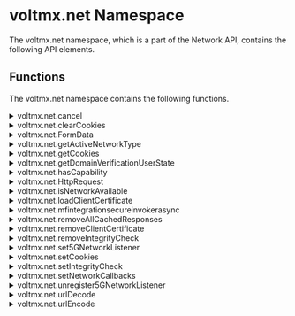                             


voltmx.net Namespace
==================

The voltmx.net namespace, which is a part of the Network API, contains the following API elements.

Functions
---------

The voltmx.net namespace contains the following functions.


<details close markdown="block"><summary>voltmx.net.cancel</summary>

* * *

This API cancels only async network calls. Synchronous calls have a platform-specific cancellation mechanism provided by the platform (mechanism may vary from platform to platform).

### Syntax

```

voltmx.net.cancel(  
    connHandle);
```

### Input Parameters

  
| Parameter | Description |
| --- | --- |
| connHandle | The handle to the asynchronous service. connHandle is returned by invokeserviceasync. |

### Example

```

function cancelService() {
    voltmx.net.cancel(connHandle);
}

```

### Return Values

None.

### Exceptions

1200 - Network Error.

### Remarks

Invalid parameters to this function are ignored.

### Platform Availability

Available on all platforms except Server-Side Mobile Web, Windows.

* * *

</details>
<details close markdown="block"><summary>voltmx.net.clearCookies</summary>

* * *

Removes cookies from the client that are associated with the specified domain.

### Syntax

```

voltmx.net.clearCookies(  
    url,  
    cookieName)
```

### Input Parameters

  
| Parameter | Description |
| --- | --- |
| url | An optional string that specifies a valid URL of a domain from where the cookies were obtained. |
| cookieName | An optional array of strings that specifies the cookie names that are to be removed from the current application. |

 
### Example

```

voltmx.net.clearCookies("http://www.google.com");

```

### Return Values

None

### Remarks

In an application where service calls are made through Browser Widget or through native service calls, cookies are sent from the servers to maintain the session. These cookies are stored in the cookie store on the client side. Using this API you can remove the cookies of a particular domain obtained through all of HttpRequest, invokeServiceAsync and browser widget.

If you specify the optional parameters url and cookieName, then all the cookies with the specified name related to that URL are removed from your application. The parameter url should be the complete URL. For example, [http://www.gooogle.com](http://www.gooogle.com/). If the URL is not valid, then this API will not remove the cookies. An exception is shown of type Volt MX Error with the error code as 1005 and error name/message as "invalid input url".

If the scheme of the URL is "https" then all the cookies of https as well as http will be removed. If the scheme of the URL is "http" then only the cookies stored for http will be removed. If the cookies are not present in the application cookie store in the provided array of cookieNames, then this API will not perform any action and does not raise an exception.

### Platform Availability

Available on iOS, Android, Windows, and SPA platforms.

### Limitations

*   Android
    *   The voltmx.net.clearCookies API does not remove the cookie from the Browser widget's cookie store; it replaces the cookie value with an empty string.
*   SPA
    *   You can remove the cookies related to a currently loaded domain in a web page.
    *   Cookies with the `httpOnly` flag cannot be removed. The secured cookies (https) cannot be removed when application is accessed with non-secured protocol.

* * *

</details>
<details close markdown="block"><summary>voltmx.net.FormData</summary>

* * *

The FormData object represents an ordered collection of entries with name-value pairs. Call this function to create a FormData object.

### Syntax

```

voltmx.net.FormData();
```

### Example

```

var httpinputparams1 = new voltmx.net.FormData()
```

### Input Parameters

None.

### Return Values

Returns an object of type FormData.

### Platform Availability

Android, iOS, Windows, and SPA

* * *

</details>
<details close markdown="block"><summary>voltmx.net.getActiveNetworkType</summary>

* * *

Retrieves the currently-active network type.

### Syntax

```

_voltmx.net.getActiveNetworkType(_ _optionsConfig_ _);_
```

### Input Parameters

optionsConfig \[JSON Object\] - An optional JSON Object that contains the following parameters:

> **_Note:_** This parameter is only available on the Android platform.

  
| Parameter | Description |
| --- | --- |
| requestWithPermission \[Boolean\] | A Boolean parameter that is required to obtain information on a 2G or 4G network used.If you set the value of this parameter to **true**, the Android Framework invokes the callback function. If you set the value of this parameter to false (or do not specify a value for the parameter) the API returns the Network Type. |
| callback \[Function\] | A callback function that is invoked when the value of the [requestWithPermission](#requestWithPermission) parameter is set to **true**. The callback function is invoked with a JSON Object that contains the following parameters:**status**: A String value that contains the status information. The status parameter can have the following values:SUCCESSFAILEDPERMISSION\_DENIED**networkType**: An integer constant that specifies the network type on the device for data transport. You can specify any of the [Network Constants](#Network).**networkName**: A String value that contains the name of the mobile data network. The networkName parameter can have the following values:GPRSEDGECDMA1xRTTIDENUMTSEVDO\_0EVDO\_AHSDPAHSUPAHSPAEVDO\_BEHRPDHSPAPLTENRUNKNOWN> **_Note:_** When the networkType is NETWORK\_TYPE\_WIFI, the value of the networkName parameter is Null. |

### Example

```

function callbackFunction(network){  
  if(network.status != "FAILED"){  
    alert(JSON.stringify(network));  
  }  
  else{  
    alert("Failed to get network");  
  }  
}  
function checkActiveNetwork() {  
 var options = {  
      "requestWithPermission" : true,  
      "callback" : callbackFunction  
    };  
    return voltmx.net.getActiveNetworkType(options);  
}
```

### Return Values

If the device is offline, it will return null. Otherwise, it will return the appropriate connection type.

  
| Return Value | Description |
| --- | --- |
| constants.NETWORK\_TYPE\_2G | Indicates that a 2G network is used. |
| constants.NETWORK\_TYPE\_3G | Indicates that a 3G network is used. |
| constants.NETWORK\_TYPE\_4G | Indicates that a 4G network is used. |
| constants.NETWORK\_TYPE\_5G | Indicates that a 5G network is used. |
| constants.NETWORK\_TYPE\_WIFI | Indicates that Wi-Fi is used for network connection. |
| constants.NETWORK\_TYPE\_ETHERNET | Indicates that Ethernet is used for network connection. Available only on the Desktop Web and Android channels. |
| constants.NETWORK\_TYPE\_ANY | Indicates that the device has sufficient network coverage to send data over any supported data channels, especially on SPA , Mobile Web, and Desktop Web applications. |

 

For Android, if the value of the **requestWithPermission** parameter is `true`, the network information is passed to the callback function, and a null value is returned to the API. If the value of the **requestWithPermission** parameter is `false`, the appropriate connection type constant is returned.

For SPA and Desktop Web, it will always return constants.NETWORK\_TYPE\_ANY.

### Remarks

SPA and Desktop Web depend upon the navigator.onLine property to detect if the device is offline or online. The implementation of this property across browsers is uneven. For more information, refer to [Mozilla documentation for browser support](https://developer.mozilla.org/en-US/docs/Web/API/NavigatorOnLine.onLine).

### Platform Availability

Available on all platforms.

* * *

</details>
<details close markdown="block"><summary>voltmx.net.getCookies</summary>

* * *

Retrieves cookies associated with the specified domain.

### Syntax

```

voltmx.net.getCookies(  
    URL, cookieFormat)
```

### Input Parameters

  
| Parameter | Description |
| --- | --- |
| URL | The URL of the domain for which the cookie is retrieved. If the URL in the _URL_ parameter is not fully formed, this function returns `Null`. For details, see **Remarks** below. |
| cookieFormat (optional) | The format in which the cookies must be retrieved. > **_Note:_** This parameter is only available on the iOS platform. The cookieFormat parameter can have the following two values: **constants.COOKIES\_IN\_JSON**: Returns an array of cookies in JSON format. Sample JSON dictionary format: {  "Version": 1,  "Name":"appName",  "Value": "App01",  "ExpiresDate":'(null)', // in milli seconds "Domain": "app.example.com",  "Path": "/"  "HttpOnly"=TRUE;} **constants.COOKIES\_IN\_STRING**: Returns an array of cookies in String format. This is the default format in which cookies are retrieved. Sample String format: appName=App01; Version=1; Domain=app.example.com; HttpOnly=TRUE; Path=/ |

 
### Example

```

var cookies = voltmx.net.getCookies("http://www.google.com", constants.COOKIES_IN_STRING);  
for (index = 0; index < cookies.length; index++) {  
    cookie = cookies[index];  
    voltmx.print("Cookie is: " + cookie);   
}

```

### Return Values

Returns an array of cookies. For details, see **Remarks** below.


```

//For example  
SSID=Ap4P….GTEq; Domain=foo.com; Path=/; Expires=Wed, 13 Jan 2021 22:23:01 GMT; Secure; HttpOnly
```

### Remarks

In an application where service calls are made through Browser Widget or through native service calls, cookies are sent from the servers to maintain the session. These cookies are stored in cookie store on the client side. The voltmx.net.getCookies API enables access to the cookies for a particular domain. The URL is given as an input parameter to voltmx.net.getCookies API, then all cookies related to that domain are returned.

In the current application context, you can also access cookies for a particular domain stored in cookie store on the client side or device.

The voltmx.net.getCookies function returns all the cookies stored in local cookie store on the client side or device for that particular domain. The returned cookies can vary based on the domain (partial or full domain) and as well as the path.

The URL is passed as input and must be a fully formed, valid URL like `http://www.google.com`.

If the URL is invalid or not formed properly, `Null` is returned.

Each cookie that this function returns is a string that follows the format `key=value`. Each cookie string can also contain additional information following the Standard HTTP Cookie Format, such as Domain, Path, Expires, Secure, and HttpOnly. This function returns `Null` if there are no cookies for the domain.

If the scheme of the URL is `https`, then this function returns all the cookies of `https` cookies as well as the `http` cookies. If the scheme of the URL is `http`, then only the cookies stored for `http` are returned.

### Platform Availability

Android, iOS, Windows, and SPA

### Limitations

*   In Windows, the cookies stored in the Browser Widget cookie store are returned. Cookies stored through native service calls are not returned.
*   In SPA, the cookies related to a currently loaded domain in a web page are accessible.
*   In SPA, cookies with the `httpOnly` flag cannot be accessed.

* * *

</details>

<details close markdown="block"><summary>voltmx.net.getDomainVerificationUserState</summary>

* * *

Determines the verification status of the specified domain.

### Syntax

```
voltmx.net.getDomainVerificationUserState(domainString);
```

### Input Parameters

  
| Constant | Description |
| --- | --- |
| domainString | The domain for which the verification status is to be determined.|


 
### Example

```

var state = voltmx.net.getDomainVerificationUserState("google.com");
if (state == constants.DOMAIN_STATE_NONE) {
    // show the dialog to provide some context to user to navigate settings screen.
} else if (state == constants.DOMAIN_STATE_VERIFIED) {

}

```

### Return Values

A constant that determines the verification status of the specified domain. Following are the supported constants:

| Constant | Description |
| --- | --- |
| voltmx.constants.DOMAIN_STATE_VERIFIED | Indicates that the domain has passed the Android App Links verification.|
| voltmx.constants.DOMAIN_STATE_SELECTED | Indicates that the domain has not passed Android App Links verification. However, it indicates that the user has associated with an app.|
| voltmx.constants.DOMAIN_STATE_NONE | Indicates that the domain has neither passed the Android App Links verification nor has a user associated with an app.|


### Platform Availability

* Android

* * *

</details>
<details close markdown="block"><summary>voltmx.net.hasCapability</summary>

* * *

Determines whether the device has the specified capability.

### Syntax

```

voltmx.net.hasCapability(capability);
```

### Input Parameters

_capability_

A constant that specifies the availability of a capability on the device. You can specify any of the following.

<table style="width: 100%;mc-table-style: url('resources/tablestyles/basic.css');" class="TableStyle-Basic" cellspacing="0"><colgroup><col class="TableStyle-Basic-Column-Column1" style="width: 33%;"> <col class="TableStyle-Basic-Column-Column1"></colgroup><tbody><tr class="TableStyle-Basic-Body-Body1"><th class="TableStyle-Basic-BodyE-Column1-Body1">Constant</th><th class="TableStyle-Basic-BodyD-Column1-Body1">Description</th></tr><tr class="TableStyle-Basic-Body-Body1"><td class="TableStyle-Basic-BodyE-Column1-Body1">constants.NET_CAPABILITY_CAPTIVE_PORTAL</td><td class="TableStyle-Basic-BodyD-Column1-Body1">Indicates that the network was found to have a captive portal in place during the last time it was probed.</td></tr><tr class="TableStyle-Basic-Body-Body1"><td class="TableStyle-Basic-BodyE-Column1-Body1">constants.NET_CAPABILITY_CBS</td><td class="TableStyle-Basic-BodyD-Column1-Body1">Indicates that the network has an ability to reach the CBS servers of the network carrier that is used for carrier-specific services.</td></tr><tr class="TableStyle-Basic-Body-Body1"><td class="TableStyle-Basic-BodyE-Column1-Body1">constants.NET_CAPABILITY_DUN</td><td class="TableStyle-Basic-BodyD-Column1-Body1">Indicates that the network has the ability to reach the DUN or tethering gateway of the network carrier.</td></tr><tr class="TableStyle-Basic-Body-Body1"><td class="TableStyle-Basic-BodyE-Column1-Body1">constants.NET_CAPABILITY_EIMS</td><td class="TableStyle-Basic-BodyD-Column1-Body1">Indicates that the network has the ability to reach the Emergency IMS servers or other services of the network carrier used for network signaling during emergency calls.</td></tr><tr class="TableStyle-Basic-Body-Body1"><td class="TableStyle-Basic-BodyE-Column1-Body1">constants.NET_CAPABILITY_FOREGROUND</td><td class="TableStyle-Basic-BodyD-Column1-Body1">Indicates that the network is available for use by apps, and is not a network that is being kept up in the background to facilitate fast network switches.</td></tr><tr class="TableStyle-Basic-Body-Body1"><td class="TableStyle-Basic-BodyE-Column1-Body1">constants.NET_CAPABILITY_FOTA</td><td class="TableStyle-Basic-BodyD-Column1-Body1">Indicates that the network has the ability to reach the FOTA portal of the network carrier that is used for over the air updates.</td></tr><tr class="TableStyle-Basic-Body-Body1"><td class="TableStyle-Basic-BodyE-Column1-Body1">constants.NET_CAPABILITY_IA</td><td class="TableStyle-Basic-BodyD-Column1-Body1">Indicates that the network has the ability to reach the Initial Attach servers of the network carrier.</td></tr><tr class="TableStyle-Basic-Body-Body1"><td class="TableStyle-Basic-BodyE-Column1-Body1">constants.NET_CAPABILITY_IMS</td><td class="TableStyle-Basic-BodyD-Column1-Body1">Indicates that the network has the ability to reach the IMS servers of the network carrier that is used for network registration and signaling.</td></tr><tr class="TableStyle-Basic-Body-Body1"><td class="TableStyle-Basic-BodyE-Column1-Body1">constants.NET_CAPABILITY_INTERNET</td><td class="TableStyle-Basic-BodyD-Column1-Body1">Indicates that the network must be able to reach the internet.</td></tr><tr class="TableStyle-Basic-Body-Body1"><td class="TableStyle-Basic-BodyE-Column1-Body1">constants.NET_CAPABILITY_MCX</td><td class="TableStyle-Basic-BodyD-Column1-Body1">Indicates that the network has the ability to reach the Mission Critical servers of the network carrier.</td></tr><tr class="TableStyle-Basic-Body-Body1"><td class="TableStyle-Basic-BodyE-Column1-Body1">constants.NET_CAPABILITY_MMS</td><td class="TableStyle-Basic-BodyD-Column1-Body1">Indicates that the network has the ability to reach the MMSC of the network carrier that is used to send and receive MMS messages.</td></tr><tr class="TableStyle-Basic-Body-Body1"><td class="TableStyle-Basic-BodyE-Column1-Body1">constants.NET_CAPABILITY_NOT_CONGESTED</td><td class="TableStyle-Basic-BodyD-Column1-Body1">Indicates that the network is not congested.When a network is congested, applications must defer network traffic that can be done at a later point in time, such as uploading analytics.</td></tr><tr class="TableStyle-Basic-Body-Body1"><td class="TableStyle-Basic-BodyE-Column1-Body1">constants.NET_CAPABILITY_NOT_METERED</td><td class="TableStyle-Basic-BodyD-Column1-Body1">Indicates that the network is unmetered.</td></tr><tr class="TableStyle-Basic-Body-Body1"><td class="TableStyle-Basic-BodyE-Column1-Body1">constants.NET_CAPABILITY_NOT_RESTRICTED</td><td class="TableStyle-Basic-BodyD-Column1-Body1">Indicates that the network is available for general use. This constant is set by default. If this constant is not set, applications must not attempt to communicate on this network. <span class="autonumber"><span><b><i><span style="color: #0a9c4a;" class="mcFormatColor">Note: </span></i></b></span></span>This is simply informative and not enforcement - enforcement is handled via other means.</td></tr><tr class="TableStyle-Basic-Body-Body1"><td class="TableStyle-Basic-BodyE-Column1-Body1">constants.NET_CAPABILITY_NOT_ROAMING</td><td class="TableStyle-Basic-BodyD-Column1-Body1">Indicates that the network is not roaming.</td></tr><tr class="TableStyle-Basic-Body-Body1"><td class="TableStyle-Basic-BodyE-Column1-Body1">constants.NET_CAPABILITY_NOT_SUSPENDED</td><td class="TableStyle-Basic-BodyD-Column1-Body1">Indicates that the network is currently not suspended. When a network is suspended, the IP addresses and any connections established on the network remain valid, but the network is temporarily unable to transfer data. This issue may be observed if a cellular network experiences a temporary loss of signal, such as while driving through a tunnel, etc. A network with this capability is not suspended, and so is expected to be able to transfer data.</td></tr><tr class="TableStyle-Basic-Body-Body1"><td class="TableStyle-Basic-BodyE-Column1-Body1">constants.NET_CAPABILITY_NOT_VPN</td><td class="TableStyle-Basic-BodyD-Column1-Body1">Indicates that the network is not a VPN. This capability is set by default and must be explicitly cleared for VPN networks.</td></tr><tr class="TableStyle-Basic-Body-Body1"><td class="TableStyle-Basic-BodyE-Column1-Body1">constants.NET_CAPABILITY_RCS</td><td class="TableStyle-Basic-BodyD-Column1-Body1">Indicates that the network has the ability to reach the RCS servers of the network carrier, used for Rich Communication Services.</td></tr><tr class="TableStyle-Basic-Body-Body1"><td class="TableStyle-Basic-BodyE-Column1-Body1">constants.NET_CAPABILITY_SUPL</td><td class="TableStyle-Basic-BodyD-Column1-Body1">Indicates that the network has the ability to reach the SUPL server of the network carrier, used to retrieve GPS information.</td></tr><tr class="TableStyle-Basic-Body-Body1"><td class="TableStyle-Basic-BodyE-Column1-Body1">constants.NET_CAPABILITY_TEMPORARILY_NOT_METERED</td><td class="TableStyle-Basic-BodyD-Column1-Body1">This capability is set for networks that are generally metered, but are currently unmetered, For example, when the user may not be in a particular area. This capability can be changed at any time. When this constant is not specified, the application is responsible for stopping any data transfer that must not occur on a metered network.</td></tr><tr class="TableStyle-Basic-Body-Body1"><td class="TableStyle-Basic-BodyE-Column1-Body1">constants.NET_CAPABILITY_TRUSTED</td><td class="TableStyle-Basic-BodyD-Column1-Body1">Indicates that the user has indicated implicit trust on this network. This constant is set by default. In general, this means that the network is a sim-selected carrier, a plugged-in ethernet, a paired Bluetooth device or a WiFi router that the user has requested connection to. Untrusted networks are probably limited to unknown WiFi access points.</td></tr><tr class="TableStyle-Basic-Body-Body1"><td class="TableStyle-Basic-BodyE-Column1-Body1">constants.NET_CAPABILITY_VALIDATED</td><td class="TableStyle-Basic-BodyD-Column1-Body1">Indicates that the network connection is successfully validate. For example, on a network with NET_CAPABILITY_INTERNET, it means that the Internet connectivity was successfully detected.</td></tr><tr class="TableStyle-Basic-Body-Body1"><td class="TableStyle-Basic-BodyE-Column1-Body1">constants.NET_CAPABILITY_WIFI_P2P</td><td class="TableStyle-Basic-BodyD-Column1-Body1">Indicates that the network has the ability to reach a Wi-Fi direct peer.</td></tr><tr class="TableStyle-Basic-Body-Body1"><td class="TableStyle-Basic-BodyB-Column1-Body1">constants.NET_CAPABILITY_XCAP</td><td class="TableStyle-Basic-BodyA-Column1-Body1">Indicates that the network has the ability to reach the XCAP servers of the network carrier, used for configuration and control.</td></tr></tbody></table>

 
### Example

```

voltmx.net.hasCapability(constants.NET_CAPABILITY_TEMPORARILY_NOT_METERED)
```

### Return Values

Boolean

### Exceptions

None

### Platform Availability

Available on Android platform.

* * *

</details>
<details markdown="block" id="HttpReq"><summary id="HttpRequ">voltmx.net.HttpRequest</summary>


* * *

Creates an [HttpRequest](httprequestobject.md) object.

### Syntax

```

voltmx.net.HttpRequest(requestOptions)
```

### Example

```

var httpRequestNew = voltmx.net.HttpRequest({
       "timeoutIntervalForRequest": 60,
       "timeoutIntervalForResource": 600
   }
);
```

### Input Parameters

_requestOptions_ - An optional argument that can have the following parameters.

> **_Note:_** The requestOptions parameter is only available on the Android and iOS platforms.

  
| Parameter | Description |
| --- | --- |
| timeoutIntervalForRequest \[integer\] | An optional parameter that specifies the maximum connection time out value (in seconds) for the request to establish an HTTP connection. If the request is not established before the timeout interval is reached, a timeout error occurs. The timeoutIntervalForRequest parameter is only applicable for the Android and iOS platforms. On the Android platform, the default timeout value is zero, which means that the timeout is infinite. On the iOS platform, the timeoutIntervalForRequest parameter is only applicable for background network calls (when the [backgroundTransfer](httprequestobject_properties.md#backgroundTransfer) property is set to true). If the timeout value is not specified, the default timeout value of 60 seconds is set by the OS. |
| timeoutIntervalForResource \[integer\] | An optional parameter that specifies the maximum time out value (in seconds) for which the network must wait for a response from the server resource. If the resource is not retrieved before the timeout interval is reached, a timeout error occurs. The timeoutIntervalForResource parameter is only applicable for the Android and iOS platforms. On the Android platform, the default timeout value is zero, which means that the timeout is infinite. On the iOS platform, the timeoutIntervalForResource parameter is only applicable for background network calls (when the [backgroundTransfer](httprequestobject_properties.md#backgroundTransfer) property is set to true). If the timeout value is not specified, the default timeout value of 1 week (7 days) is set by the OS. |

 
### Return Values

None

### Remarks

The [HttpRequest](httprequestobject.md) Object supports an HTTP or HTTPS request to any resource on the network and fetches the response.

> **_Note:_** SNI (Server Name Indication ) is supported from Android 4.2 onwards. That is, from API level >=17. From Android 4.0 to 4.2 versions, the support of SNI depends on device capability. That is 14<= API Level <17.

### Platform Availability

Available on all platforms.

* * *

</details>
<details close markdown="block"><summary>voltmx.net.isNetworkAvailable</summary> 

* * *

This API enables you to check whether a network is available for data transport on a device.

### Syntax

```

voltmx.net.isNetworkAvailable(  
    networkType, optionsConfig)
```

### Input Parameters

<table style="width: 100%;mc-table-style: url('resources/tablestyles/basic.css');" class="TableStyle-Basic" cellspacing="0"><colgroup><col class="TableStyle-Basic-Column-Column1" style="width: 20%;"> <col class="TableStyle-Basic-Column-Column1" style="width: 80%;"></colgroup><tbody><tr class="TableStyle-Basic-Body-Body1" data-mc-conditions=""><th class="TableStyle-Basic-BodyE-Column1-Body1">Parameter</th><th class="TableStyle-Basic-BodyD-Column1-Body1">Description</th></tr><tr class="TableStyle-Basic-Body-Body1" data-mc-conditions=""><td class="TableStyle-Basic-BodyE-Column1-Body1">networkType [Integer]</td><td class="TableStyle-Basic-BodyD-Column1-Body1">An integer constant that specifies the network type on the device for data transport. You can specify any of the <a href="#Network" class="selected">Network Constants</a>.</td></tr><tr class="TableStyle-Basic-Body-Body1" data-mc-conditions="Default.V9SP2-GA"><td class="TableStyle-Basic-BodyB-Column1-Body1">optionsConfig [JSON Object] - Optional</td><td class="TableStyle-Basic-BodyA-Column1-Body1">A JSON Object that contains the following parameter: <b>requestWithPermission</b>: A Boolean parameter that is required to obtain information on a 2G or 4G network used.If you set the value of this parameter to true when you place a request for mobile data networks, the system requests the <code class="codefirst">READ_PHONE_STATE</code> permission, and then processes the request. <span class="autonumber"><span><b><i><span style="color: #0a9c4a;" class="mcFormatColor">Note: </span></i></b></span></span>This parameter is only available on the Android platform.</td></tr></tbody></table>

### Network Constants

  
| Constant | Description |
| --- | --- |
| constants.NETWORK\_TYPE\_2G | Indicates that a 2G network is used. |
| constants.NETWORK\_TYPE\_3G | Indicates that a 3G network is used. |
| constants.NETWORK\_TYPE\_4G | Indicates that a 4G network is used. |
| constants.NETWORK\_TYPE\_5G | Indicates that a 5G network is used. |
| constants.NETWORK\_TYPE\_WIFI | Indicates that Wi-Fi is used for network connection. |
| constants.NETWORK\_TYPE\_ETHERNET | Indicates that Ethernet is used for network connection. Available only on the Desktop Web and Android channels. |
| constants.NETWORK\_TYPE\_ANY | Indicates that the device has sufficient network coverage to send data over any supported data channels, especially on SPA , Mobile Web, and Desktop Web applications. |

 
### Example

```

function checkIfNetworkIsAvailable() {  
  
var options = {  
  "requestWithPermission" : true  
}  
return voltmx.net.isNetworkAvailable(constants.NETWORK_TYPE_ANY, options);  
}

```

### Return Values

**_Boolean_**

Returns `true` if the specified data network is available, or `false` if not.

### Platform Availability

Available on all platforms.

* * *

</details>
<details close markdown="block"><summary>voltmx.net.loadClientCertificate</summary>

* * *

Sets a client certificate to be used for HTTPS client authentication.

### Syntax

```

voltmx.net.loadClientCertificate(  
    certParamsTable)
```

### Input Parameters

certParamsTable

A list of following key-value pairs required to load client certificate for client authentication in a mutually authenticated HTTPS connection.

  
| Key | Description |
| --- | --- |
| cert | Can be of type RawBytes or base64String. Specifies the certificate to be loaded. The certificate should be of type PKCS12 certificate encoding format, which holds both client certificate and private key. |
| pass | A string containing the password that is protecting the PKCS12 certificate. If PKCS12 certificate is not password protected, use an empty string; that is, “ ”. |

 
### Example

```

function loadCert() {  
  try {  
  var certFileName = voltmx.io.FileSystem.getCacheDirectoryPath() + "/" + clientCertFileName;  
  var certFile = new voltmx.io.File(certFileName);  
  var certStream = certFile.read()  
  
  var certParamTable = {  
  cert: certStream,  
  pass: "password"  
  };  
  var res = voltmx.net.loadClientCertificate(certParamTable);  
  voltmx.print("loadClientCertificate status = " + res)  
  } catch (e) {  
  alert(e);  
  }  
 }
```

### Return Values

This API returns a Boolean value whether the client certificate is loaded successfully or not.

### Remarks

The following functions use the client authentication feature:

    voltmx.net.invokeServiceAsync

    voltmx.net.send

If loading the client certificate succeeds, the previously-loaded certificate is replaced with new one.

If loading the client certificate fails, the previously-loaded certificate is retained as is.

Any certificate loaded using this function is automatically unloaded as soon as the application exits.

> **_Note:_** When you use the [voltmx.net.HttpRequest](#HttpRequ) API in sync mode, both server and client pinning do not work in the iOS platform.

### Exceptions

If the mandatory parameters are missing, following error codes occur.

100 - invalid type of parameters

101 - invalid number of arguments

### Platform Availability

*   iOS
*   Android

* * *

</details>
<details close markdown="block"><summary>voltmx.net.mfintegrationsecureinvokerasync</summary> 

* * *

Invokes a Volt MX Foundry service asynchronously.

### Syntax

```

voltmx.net.mfintegrationsecureinvokerasync(  
    inputParams,  
    serviceName ,  
    operationName,  
    callbackFunction)
```

### Input Parameters

  
| Parameter | Description |
| --- | --- |
| inputParams | An object containing the Parameters for the Volt MX Foundry service. The format of this object is dependent on the input requirements of the Volt MX Foundry service being invoked. |
| serviceName | A string that holds the name of the service to invoke. |
| operationName | A string that specifies the name of the service's operation. |
| _callbackFunction_ | A callback function to handle the service's response. |

 
### Example

```

function callbackFunction(status, response) {
    //application specific code goes here.
}

var serviceName = "ServiceTwo";
var operationName = "HealthOperation";

// inputParams here is just a sample. Your Parameters will look different.
// The Parameters are dependent on the input information that your 
// Volt MX Foundry service's operation requires.
// <place-holder> is a placeholder for the atual values of your parameters.
var inputParams = {
    "q": "<place-holder>",
    "httpheaders": {
        "api-key": "<place-holder>"
    }
};
mfintegrationsecureinvokerasync(inputParams, serviceName, operationName, callbackFunction);
				
```

### Return Values

None.

### Remarks

Use this service to call a Volt MX Foundry service from your app. When the service sends a response to your app, the response is processed by the callback function that your app passes through the callbackFunction parameter of this function.

The format of the _inputParams_ object parameter is not specified here because its format depends entirely on the information that the Volt MX Foundry service's operation requires for input.

The function passed through the _callbackFunction_ parameter must match the following Syntax.

```

callbackFunction(status,response);
```

The callback function takes two parameters. The first, called _status_, is an integer that indicates the status of the response from the service's operation The value contained in the _status_ parameter depends on the service itself.

The second parameter to the callback function is called _response_. It is a JavaScript object that contains the response from the service's operation. The format of the object and the data it contains is dictated by the service's operation.

* * *

</details>
<details close markdown="block"><summary>voltmx.net.removeAllCachedResponses</summary> 

* * *

Clears the default cache of an application by removing all responses received from URLs.

### Syntax

```

voltmx.net.removeAllCachedResponses()
```

### Example

```

voltmx.net.removeAllCachedResponses();
```

### Input Parameters

None.

### Return Values

None.

### Platform Availability

iOS

* * *

</details>
<details close markdown="block"><summary>voltmx.net.removeClientCertificate</summary>

* * *

Removes already loaded client certificate.

### Syntax

```

voltmx.net.removeClientCertificate()
```

### Example

```

function removeCert() {  
    voltmx.net.removeClientCertificate();  
}
```

### Input Parameters

None.

### Return Values

None.

### Exceptions

None.

### Platform Availability

*   Android

* * *

</details>
<details close markdown="block"><summary>voltmx.net.removeIntegrityCheck</summary>

* * *

Disables intregity checks for HTTP calls between the client and the server.

### Syntax

```

voltmx.net.removeIntegrityCheck()
```

### Example

```

voltmx.net.removeIntegrityCheck();
```

### Input Parameters

None.

### Return Values

None.

* * *

</details>
<details close markdown="block"><summary>voltmx.net.set5GNetworkListener</summary>

* * *

Determines if the device has a 5G network connection to the app.

### Syntax

```

voltmx.net.set5GNetworkListener(callback);
```

### Input Parameters

_callback_ - The callback function that must be executed after the execution of the API call is complete.

  
| Constant | Description |
| --- | --- |
| constants.OVERRIDE\_NETWORK\_TYPE\_NR\_NSA\_MMWAVE | The override network type when the device is connected to the LTE network and has E-UTRA-NR Dual Connectivity(EN-DC) capability or is currently connected to the secondary 5G cellular network. |
| constants.OVERRIDE\_NETWORK\_TYPE\_NR\_NSA | The override network type when the device is connected to the LTE network and has E-UTRA-NR Dual Connectivity(EN-DC) capability or is currently connected to the secondary 5G cellular network. |
| constants.OVERRIDE\_NETWORK\_TYPE\_LTE\_ADVANCED\_PRO | The override network type when the device is connected to the advanced pro LTE cellular network. |
| constants.OVERRIDE\_NETWORK\_TYPE\_LTE\_CA | The override network type when the device is connected to the LTE cellular network and is using carrier aggregation. |
| constants.OVERRIDE\_NETWORK\_TYPE\_NONE | No configured network override. |

 
### Example

```

callbackFunction : function(networktype){  
  if(networktype = constants.OVERRIDE_NETWORK_TYPE_LTE_CA)
    alert("LTE_CA");  
}  
voltmx.net.set5GNetworkListener(callbackFunction);
```

### Return Values

Constant

### Exceptions

None

### Platform Availability

Available on Android platform.

> **_Note:_** You can unregister from the 5G Network Listener by invoking the voltmx.net.unregister5GNetworkListener() API.

* * *

</details>
<details close markdown="block"><summary>voltmx.net.setCookies</summary>

* * *

Adds cookies in the main app cookie storage. If a cookie with the same name, domain, and path already exists in storage, this API replaces the specified cookie in the cookie storage.

### Syntax

```

voltmx.net.setCookies(url,cookiesList)
```

### Input Parameters

  
| Parameter | Description |
| --- | --- |
| url | A string that specifies a valid URL of a domain where the cookies are to be defined. If the url is empty, a specific cookie is stored based on the cookie acceptance policy. |
| cookiesList | An array of objects, that each contains details of a cookie in the dictionary format. Sample dictionary format:{  "Version": 1,  "Name":"appName",  "Value": "App01",  "ExpiresDate":'(null)', // in milli seconds  "Domain": "app.example.com",  "Path": "/" } |

 
### Example

```

function setCookiesFunc() {
    var lisOfCookies = [{
        "Name": "appName",
        "Value": "App01",
        "Domain": "app.example.com",
        "Path": "/"
    }]
    voltmx.net.setCookies("https://www.example.com", listOfCookies)
}
```

### Return Values

None

### Remarks

To successfully create a cookie, you must provide values for (at least) the **Path**, **Name**, **Value**, and the **Domain** keys. All the other valid keys must start with capital letters.

The parameter url must be the complete URL. For example, [http://www.gooogle.com](http://www.gooogle.com/).

### Platform Availability

Available on iOS platform.

* * *

</details>
<details close markdown="block"><summary>voltmx.net.setIntegrityCheck</summary> 

* * *

Enables the addition of checksums to HTTP calls for HTTP integrity checking.

### Syntax

```

voltmx.net.setIntegrityCheck(  
    propertiesTable)
```

### Input Parameters

**_propertiesTable_**

A JavaScript object that contains the following key-value pairs.

  
| Key | Description |
| --- | --- |
| algo | A string that specifies the hashing algorithm to use for the checksum. The following values are supported:MD5SHA1SHA224 (Supported on Android API 21 and later) This is not supported for Windows. SHA256SHA384SHA512 |
| salt | A string containing an app-supplied random data value that is used as additional input to the hash function. The `salt` argument has a maximum string length of 1024 characters. If it is longer, the excess characters are truncated. Your app can pass an empty string for this argument if you feel that a salt value is not necessary. |
| headerName | A non-empty string that specifies the name of the header. The maximum length of this string is 64 characters. If more characters are passed, the `headerName` argument is truncated to 64 characters. |
| validateResp | A Boolean value that indicates whether the response should be validated. A value of `true` means that the response checksum needs to be validated, while `false` indicates that it does not. For important details, see the **Remarks** section below. |
| hostNameList | An optional array of strings that specify the URLs of servers. When the client app on the device communicates with the specified servers, it adds integrity checking headers to each HTTP request. For more information, see the **Remarks** section below. |

 
### Example

```

var propertiesTable {
    algo: “SHA256”,
    salt: “secret_123”,
    headerName: “X - Checksum”,
    validateResp: true,
    hostNamesList: [“mail.voltmx.com”, “cloud.voltmx.com”]

};

voltmx.net.setIntegrityCheck(propertiesTable);
```

### Return Values

None

### Exceptions

This function throws the following exceptions.

| Error Code | Description |
| --- | --- |
| 100 | Invalid argument or parameter name. |
| 101 | Missing argument or parameter, |
| 102 | Invalid number of arguments. |

### Remarks

Use this function to cause the Volt MX IrisAPI Framework to use checksums to validate HTTP messages passing between the client app and the servers.

The beginning and ending whitespace is automatically trimmed on all string arguments in the _propertiesTable_ parameter .

If the `validateResp` argument in the `propertiesTable` parameter is set to `true`, your app uses an [HttpRequest](httprequestobject.md) object to receive the response. When it does, it uses the [integrityStatus](httprequestobject_properties.md#integrityStatus) property of the HttpRequest object to check whether the integrity check is successful or not.

If the optional `hostNameList` argument is omitted from the `propertiesTable` parameter, then the integrity checking header is added to all outgoing HTTP and HTTPS calls. However, if the host names are specified in the `hostNameList` argument, then the integrity checking header is only added to calls to the specified hosts. Also, only basic validation is performed on the named hosts' parameters if the hostname strings are limited to the set \[a-z, A-Z, 0-9, -\]. In addition, the wildcard character, which is the asterisk (\*), can only be used as a prefix. For example, \*.voltmx.com is valid, but voltmx.\* is not. Finally, you must ensure that all of the host names you pass are valid. The `setIntegrityCheck` function does not validate the format of the host names for you. All host names must follow the standard delineated in the Wikipedia [Hostname](https://en.wikipedia.org/wiki/Hostname) topic.

### Platform Availability

*   Android
*   iOS
*   Windows

* * *

</details>
<details close markdown="block"><summary>voltmx.net.setNetworkCallbacks</summary>

* * *

This function allows the developer to register for network status changes.

### Syntax

```

voltmx.net.setNetworkCallbacks(  
    callbackconfig)
```

### Input Parameters

  
| Parameter | Description |
| --- | --- |
| callbackconfig | A JSON object that contains a property called `statusChange`. statusChange: A callback function that is invoked when the device goes offline or online. This callback receives an input parameter that indicates whether the device was online or offline when this callback was invoked. |

### Example

```

var config = {};
config.statusChange = function(isOnLine) {
    if (isOnLine) {
        alert("Device is online");
    } else {
        alert("Device is offline");
    }
};
voltmx.net.setNetworkCallbacks(config);
```

### Return Values

None

### Remarks

This function allows the developer to register for network status changes. You can then change the user experience according to the network availability.

### Platform Availability

Available on all platforms except Windows and Mobile Web.

* * *

</details>
<details close markdown="block"><summary>voltmx.net.unregister5GNetworkListener</summary>

* * *

Unregister from the 5G Network Listener.

### Syntax

```

voltmx.net.unregister5GNetworkListener();
```

### Input Parameters

None

### Example

```

voltmx.net.unregister5GNetworkListener();
```

### Return Values

None

### Exceptions

None

### Platform Availability

Available on Android platform.

* * *

</details>
<details close markdown="block"><summary>voltmx.net.urlDecode</summary>

* * *

Converts a URL string from application/x-www-form-urlencoded format in the UTF-8 encoding.

### Syntax

```

voltmx.net.urlDecode(  
    queryParams,  
    exemptionString)
```

### Input Parameters

  
| Parameter | Description |
| --- | --- |
| queryParams | A string in application/x-www-form-urlencoded format in the UTF-8 to decode. |
| exemptionString | Optional. Specify the characters in the string that should be exempted from decoding. The parameter is used only on iOS . The Android and Windows platforms ignore this parameter. |

 
### Example with exemptionString parameter

```

var result = voltmx.net.urlDecode(“hello*_%40+world”); 
voltmx.print(result);  
  
//iOS output  
  hello*_%40+worl%64  
  
//Android output  
  hello*_%40+world
```

Example without exemptionString parameter

```

var result = voltmx.net.urlDecode(“hello*_%40+world”); 
voltmx.print(result);
					  
//Output for all platforms  
  “hello*_@ world”		
```

### Return Values

Returns a string containing the decoded URL.

### Platform Availability

*   Android
*   iOS
*   Windows

* * *

</details>
<details close markdown="block"><summary>voltmx.net.urlEncode</summary>

* * *

Converts a URL string into application/x-www-form-urlencoded format using the UTF-8 encoding.

### Syntax

```

voltmx.net.urlEncode(  
    queryParams  
    exemptionString)
```

### Input Parameters

  
| Parameter | Description |
| --- | --- |
| queryParams | A string containing a URL to encode. |
| exemptionString | Optional. A string that specifies the characters in the string that should be exempted from encoding. The parameter is used only on iOS. The Android and Windows platforms ignore this parameter. |

 
### Example with exemptionString parameter

```

var exemptionString =  "helloworl-*_.";
var result = voltmx.net.urlEncode(“hello*_@ world”, exemptionString); 
voltmx.print(result);  
  
//iOS output  
  hello*_%40+worl%64  
  
//Android output  
  hello*_%40+world
```

### Example without exemptionString parameter

```

var result = voltmx.net.urlEncode(“hello*_@ world”); 
voltmx.print(result);
					  
//Output for all platforms  
  hello*_%40+world		
```

### Return Values

Returns the encoded string.

### Remarks

The string is encoded based on the following rules.

*   The following characters remain the unchanged.
    *  a-z
    *  A-Z
    *  0-9
    *  Period (**.**), hyphen (**\-**), asterisk (**\***), and underscore (**\_**)
*   The space character " " is converted to a plus symbol (**+**).
*   Other characters are unsafe and are first converted to one or more bytes using an encoding scheme. Each byte is represented as 3-character string, _%xy_, where _xy_ is the two-digit hexadecimal representation of the byte.

### Platform Availability

*   Android
*   iOS
*   Windows

* * *

![](resources/prettify/onload.png)
